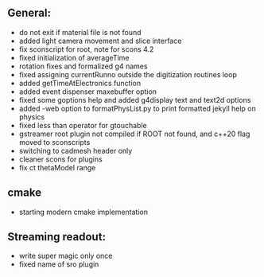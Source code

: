 ## General:

- do not exit if material file is not found
- added light camera movement and slice interface
- fix sconscript for root, note for scons 4.2
- fixed initialization of averageTime
- rotation fixes and formalized g4 names
- fixed assigning currentRunno outside the digitization routines loop
- added getTimeAtElectronics function
- added event dispenser maxebuffer option
- fixed some goptions help and added g4display text and text2d options
- added -web option to formatPhysList.py to print formatted jekyll help on physics
- fixed less than operator for gtouchable
- gstreamer root plugin not compiled if ROOT not found, and c++20 flag moved to sconscripts
- switching to cadmesh header only 
- cleaner scons for plugins
- fix ct thetaModel range


## cmake

- starting modern cmake implementation



## Streaming readout:

- write super magic only once
- fixed name of sro plugin